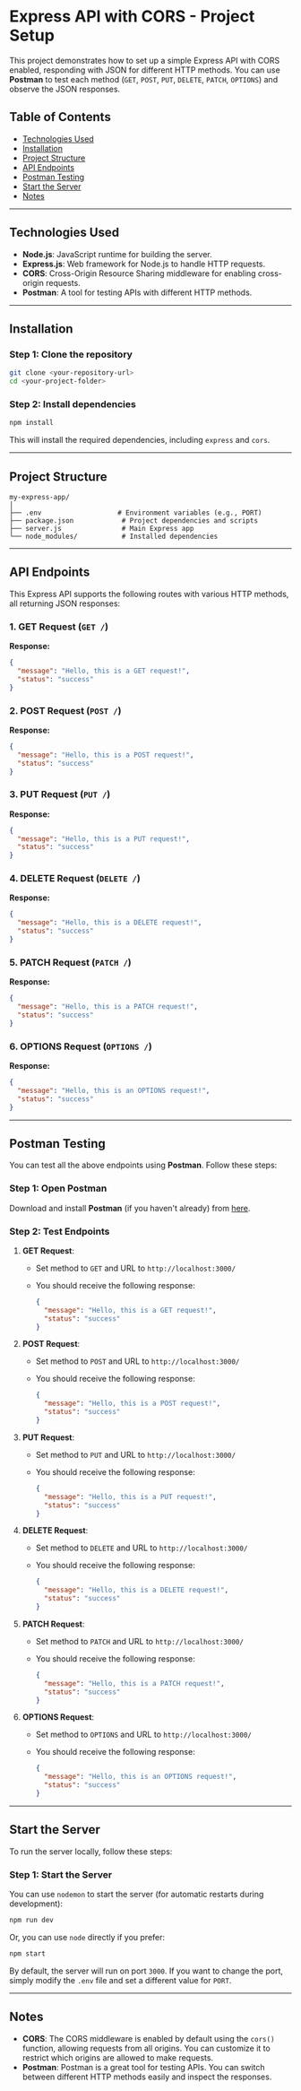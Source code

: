 # **Express API with CORS - Project Setup**

This project demonstrates how to set up a simple Express API with CORS enabled, responding with JSON for different HTTP methods. You can use **Postman** to test each method (`GET`, `POST`, `PUT`, `DELETE`, `PATCH`, `OPTIONS`) and observe the JSON responses.

## **Table of Contents**

* [Technologies Used](#technologies-used)
* [Installation](#installation)
* [Project Structure](#project-structure)
* [API Endpoints](#api-endpoints)
* [Postman Testing](#postman-testing)
* [Start the Server](#start-the-server)
* [Notes](#notes)

---

## **Technologies Used**

* **Node.js**: JavaScript runtime for building the server.
* **Express.js**: Web framework for Node.js to handle HTTP requests.
* **CORS**: Cross-Origin Resource Sharing middleware for enabling cross-origin requests.
* **Postman**: A tool for testing APIs with different HTTP methods.

---

## **Installation**

### Step 1: Clone the repository

```bash
git clone <your-repository-url>
cd <your-project-folder>
```

### Step 2: Install dependencies

```bash
npm install
```

This will install the required dependencies, including `express` and `cors`.

---

## **Project Structure**

```
my-express-app/
│
├── .env                   # Environment variables (e.g., PORT)
├── package.json            # Project dependencies and scripts
├── server.js               # Main Express app
└── node_modules/           # Installed dependencies
```

---

## **API Endpoints**

This Express API supports the following routes with various HTTP methods, all returning JSON responses:

### 1. **GET Request** (`GET /`)

**Response:**

```json
{
  "message": "Hello, this is a GET request!",
  "status": "success"
}
```

### 2. **POST Request** (`POST /`)

**Response:**

```json
{
  "message": "Hello, this is a POST request!",
  "status": "success"
}
```

### 3. **PUT Request** (`PUT /`)

**Response:**

```json
{
  "message": "Hello, this is a PUT request!",
  "status": "success"
}
```

### 4. **DELETE Request** (`DELETE /`)

**Response:**

```json
{
  "message": "Hello, this is a DELETE request!",
  "status": "success"
}
```

### 5. **PATCH Request** (`PATCH /`)

**Response:**

```json
{
  "message": "Hello, this is a PATCH request!",
  "status": "success"
}
```

### 6. **OPTIONS Request** (`OPTIONS /`)

**Response:**

```json
{
  "message": "Hello, this is an OPTIONS request!",
  "status": "success"
}
```

---

## **Postman Testing**

You can test all the above endpoints using **Postman**. Follow these steps:

### Step 1: Open Postman

Download and install **Postman** (if you haven't already) from [here](https://www.postman.com/downloads/).

### Step 2: Test Endpoints

1. **GET Request**:

   * Set method to `GET` and URL to `http://localhost:3000/`
   * You should receive the following response:

     ```json
     {
       "message": "Hello, this is a GET request!",
       "status": "success"
     }
     ```

2. **POST Request**:

   * Set method to `POST` and URL to `http://localhost:3000/`
   * You should receive the following response:

     ```json
     {
       "message": "Hello, this is a POST request!",
       "status": "success"
     }
     ```

3. **PUT Request**:

   * Set method to `PUT` and URL to `http://localhost:3000/`
   * You should receive the following response:

     ```json
     {
       "message": "Hello, this is a PUT request!",
       "status": "success"
     }
     ```

4. **DELETE Request**:

   * Set method to `DELETE` and URL to `http://localhost:3000/`
   * You should receive the following response:

     ```json
     {
       "message": "Hello, this is a DELETE request!",
       "status": "success"
     }
     ```

5. **PATCH Request**:

   * Set method to `PATCH` and URL to `http://localhost:3000/`
   * You should receive the following response:

     ```json
     {
       "message": "Hello, this is a PATCH request!",
       "status": "success"
     }
     ```

6. **OPTIONS Request**:

   * Set method to `OPTIONS` and URL to `http://localhost:3000/`
   * You should receive the following response:

     ```json
     {
       "message": "Hello, this is an OPTIONS request!",
       "status": "success"
     }
     ```

---

## **Start the Server**

To run the server locally, follow these steps:

### Step 1: Start the Server

You can use `nodemon` to start the server (for automatic restarts during development):

```bash
npm run dev
```

Or, you can use `node` directly if you prefer:

```bash
npm start
```

By default, the server will run on port `3000`. If you want to change the port, simply modify the `.env` file and set a different value for `PORT`.

---

## **Notes**

* **CORS**: The CORS middleware is enabled by default using the `cors()` function, allowing requests from all origins. You can customize it to restrict which origins are allowed to make requests.
* **Postman**: Postman is a great tool for testing APIs. You can switch between different HTTP methods easily and inspect the responses.

